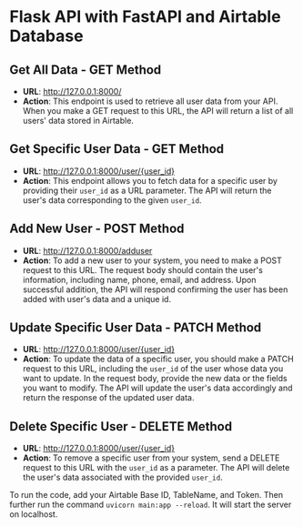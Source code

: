 # Flask API with FastAPI and Airtable Database

## Get All Data - GET Method

- **URL**: http://127.0.0.1:8000/
- **Action**: This endpoint is used to retrieve all user data from your API. When you make a GET request to this URL, the API will return a list of all users' data stored in Airtable.

## Get Specific User Data - GET Method

- **URL**: http://127.0.0.1:8000/user/{user_id}
- **Action**: This endpoint allows you to fetch data for a specific user by providing their `user_id` as a URL parameter. The API will return the user's data corresponding to the given `user_id`.

## Add New User - POST Method

- **URL**: http://127.0.0.1:8000/adduser
- **Action**: To add a new user to your system, you need to make a POST request to this URL. The request body should contain the user's information, including name, phone, email, and address. Upon successful addition, the API will respond confirming the user has been added with user's data and a unique id.

## Update Specific User Data - PATCH Method

- **URL**: http://127.0.0.1:8000/user/{user_id}
- **Action**: To update the data of a specific user, you should make a PATCH request to this URL, including the `user_id` of the user whose data you want to update. In the request body, provide the new data or the fields you want to modify. The API will update the user's data accordingly and return the response of the updated user data.

## Delete Specific User - DELETE Method

- **URL**: http://127.0.0.1:8000/user/{user_id}
- **Action**: To remove a specific user from your system, send a DELETE request to this URL with the `user_id` as a parameter. The API will delete the user's data associated with the provided `user_id`.

To run the code, add your Airtable Base ID, TableName, and Token. Then further run the command `uvicorn main:app --reload`. It will start the server on localhost.
